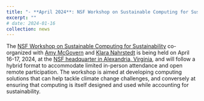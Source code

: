 ```yaml
---
title: "- **April 2024**: NSF Workshop on Sustainable Computing for Sustainability"
excerpt: ""
# date: 2024-01-16
collection: news
---
```

  
The [NSF Workshop on Sustainable Computing for Sustainability](https://edas.info/web/nsf-wscs24/index.html) co-organized with [Amy McGovern](https://mcgovern-fagg.org/amy/) and [Klara Nahrstedt](https://monet.cs.illinois.edu/people/klara/) is being held on April 16-17, 2024, at the [NSF headquarter in Alexandria, Virginia](https://new.nsf.gov/about/visit), and will follow a hybrid format to accommodate limited in-person attendance and open remote participation. 
The workshop is aimed at developing computing solutions that can help tackle climate change challenges, and conversely at ensuring that computing is itself designed and used while accounting for sustainability. 

